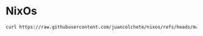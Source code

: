 # NixOs
```bash
curl https://raw.githubusercontent.com/juancolchete/nixos/refs/heads/main/apply.sh -o apply.sh && bash apply.sh
```
